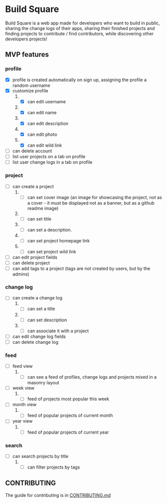 # Build Square

Build Square is a web app made for developers who want to build in public, sharing the change logs of their apps, sharing their finished projects and finding projects to contribute / find contributors, while discovering other developers projects!

## MVP features

### profile

- [x] profile is created automatically on sign up, assigning the profile a random username
- [x] customize profile
  1. - [x] can edit username
  2. - [x] can edit name
  3. - [x] can edit description
  4. - [x] can edit photo
  5. - [x] can edit wild link
- [ ] can delete account
- [ ] list user projects on a tab on profile
- [ ] list user change logs in a tab on profile

### project

- [ ] can create a project
  1. - [ ] can set cover image (an image for showcasing the project, not as a cover - it must be displayed not as a banner, but as a github readme image)
  2. - [ ] can set title
  3. - [ ] can set a description.
  4. - [ ] can set project homepage link
  5. - [ ] can set project wild link
- [ ] can edit project fields
- [ ] can delete project
- [ ] can add tags to a project (tags are not created by users, but by the admins)

### change log

- [ ] can create a change log
  1. - [ ] can set a title
  2. - [ ] can set description
  3. - [ ] can associate it with a project
- [ ] can edit change log fields
- [ ] can delete change log

### feed

- [ ] feed view
  1. - [ ] can see a feed of profiles, change logs and projects mixed in a masonry layout
- [ ] week view
  1. - [ ] feed of projects most popular this week
- [ ] month view
  1. - [ ] feed of popular projects of current month
- [ ] year view
  1. - [ ] feed of popular projects of current year

### search

- [ ] can search projects by title
  1. - [ ] can filter projects by tags

## CONTRIBUTING

The guide for contributing is in [CONTRIBUTING.md](https://github.com/buildsquare-org/buildsquare/blob/main/CONTRIBUTING.md)
